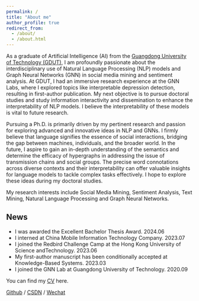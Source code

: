 ```yaml
---
permalink: /
title: "About me"
author_profile: true
redirect_from: 
  - /about/
  - /about.html
---
```


As a graduate of Artificial Intelligence (AI) from the [Guangdong University of Technology (GDUT)](https://english.gdut.edu.cn/), I am profoundly passionate about the interdisciplinary use of Natural Language Processing (NLP) models and Graph Neural Networks (GNN) in social media mining and sentiment analysis. At GDUT, I had an immersive research experience at the GNN Labs, where I explored topics like interpretable depression detection, resulting in first-author publication. My next objective is to pursue doctoral studies and study information interactivity and dissemination to enhance the interpretability of NLP models. I believe the interpretability of these models is vital to future research.

Pursuing a Ph.D. is primarily driven by my pertinent research and passion for exploring advanced and innovative ideas in NLP and GNNs. I firmly believe that language signifies the essence of social interactions, bridging the gap between machines, individuals, and the broader world. In the future, I aspire to gain an in-depth understanding of the semantics and determine the efficacy of hypergraphs in addressing the issue of transmission chains and social groups. The precise word connotations across diverse contexts and their interpretability can offer valuable insights for language models to tackle complex tasks effectively. I hope to explore these ideas during my doctoral studies.

My research interests include Social Media Mining, Sentiment Analysis, Text Mining, Natural Language Processing and Graph Neural Networks.

## News
* I was awarded the Excellent Bachelor Thesis Award. 2024.06
* I interned at China Mobile Information Technology Company. 2023.07
* I joined the Redbird Challenge Camp at the Hong Kong University of Science andTechnology. 2023.06
* My first-author manuscript has been conditionally accepted at Knowledge-Based Systems. 2023.03
* I joined the GNN Lab at Guangdong University of Technology. 2020.09

You can find my [CV](https://drive.google.com/file/d/15Tjkj__hEPyMDef0W3BPiehrk6DqvqxN/view?usp=sharing) here.

[Github](https://github.com/CCXaoXX) / [CSDN](https://blog.csdn.net/m0_53382422) / [Wechat](https://github.com/CCXaoXX/ChenChen.github.io/tree/master/images/wechat.jpg)
